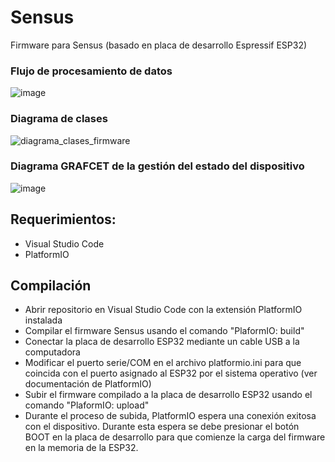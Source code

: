 # Sensus
Firmware para Sensus (basado en placa de desarrollo Espressif ESP32)

### Flujo de procesamiento de datos
![image](https://user-images.githubusercontent.com/25868073/130008636-88f5d2b3-ed65-4792-b6d1-598974e68ef2.png)

### Diagrama de clases
![diagrama_clases_firmware](https://user-images.githubusercontent.com/25868073/130008796-05b00228-d15b-4bd7-995a-df950e85b042.png)

### Diagrama GRAFCET de la gestión del estado del dispositivo
![image](https://user-images.githubusercontent.com/25868073/130008675-5ff31fa7-2fa1-4266-ab03-ae93b5441134.png)

## Requerimientos:
- Visual Studio Code
- PlatformIO

## Compilación
- Abrir repositorio en Visual Studio Code con la extensión PlatformIO instalada
- Compilar el firmware Sensus usando el comando "PlaformIO: build"
- Conectar la placa de desarrollo ESP32 mediante un cable USB a la computadora
- Modificar el puerto serie/COM en el archivo platformio.ini para que coincida con el puerto asignado al ESP32 por el sistema operativo (ver documentación de PlatformIO)
- Subir el firmware compilado a la placa de desarrollo ESP32 usando el comando "PlaformIO: upload"
- Durante el proceso de subida, PlatformIO espera una conexión exitosa con el dispositivo. Durante esta espera se debe presionar el botón BOOT en la placa de desarrollo para que comienze la carga del firmware en la memoria de la ESP32.
